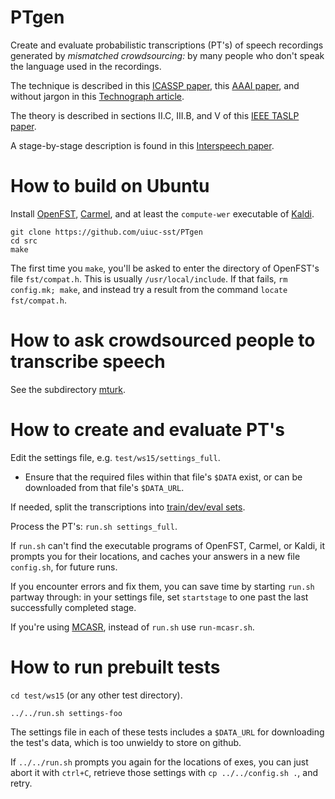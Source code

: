 # PTgen

Create and evaluate probabilistic transcriptions (PT's) of speech recordings
generated by *mismatched crowdsourcing:* by many people
who don't speak the language used in the recordings.

The technique is described in this [ICASSP paper](http://www.isle.illinois.edu/sst/pubs/2016/liu16icassp.pdf),
this [AAAI paper](http://www.ifp.illinois.edu/~pjyothi/files/AAAI2015.pdf),
and without jargon in this [Technograph article](Technograph.md).
<!-- (http://dailyillini.com/special-sections/2016/04/10/researchers-developing-an-automatic-speech-recognition-software-for-under-resourced-languages/) -->

The theory is described in sections II.C, III.B, and V of this [IEEE TASLP paper](http://ieeexplore.ieee.org/document/7707303/).

A stage-by-stage description is found in this [Interspeech paper](http://www.isle.illinois.edu/sst/pubs/2015/jyothi15interspeech_mismatch.pdf).

# How to build on Ubuntu

Install [OpenFST](http://www.openfst.org/), [Carmel](http://www.isi.edu/licensed-sw/carmel), and at least the `compute-wer` executable of [Kaldi](https://github.com/kaldi-asr/kaldi).

```
git clone https://github.com/uiuc-sst/PTgen
cd src
make
```

The first time you `make`, you'll be asked to enter the directory of OpenFST's file `fst/compat.h`.
This is usually `/usr/local/include`.  If that fails, `rm config.mk; make`, and instead try a result from the command `locate fst/compat.h`.

# How to ask crowdsourced people to transcribe speech

See the subdirectory [mturk](./mturk).

# How to create and evaluate PT's

Edit the settings file, e.g. `test/ws15/settings_full`.
- Ensure that the required files within that file's `$DATA` exist,
or can be downloaded from that file's `$DATA_URL`.

If needed, split the transcriptions into [train/dev/eval sets](datasplit.md).

Process the PT's: `run.sh settings_full`.

If `run.sh` can't find the executable programs of OpenFST, Carmel, or Kaldi, it prompts you for their locations,
and caches your answers in a new file `config.sh`, for future runs.

If you encounter errors and fix them, you can save time by starting `run.sh` partway through:
in your settings file, set `startstage` to one past the last successfully completed stage.

If you're using [MCASR](https://github.com/uiuc-sst/mcasr), instead of `run.sh` use `run-mcasr.sh`.

# How to run prebuilt tests

`cd test/ws15` (or any other test directory).

`../../run.sh settings-foo`

The settings file in each of these tests includes
a `$DATA_URL` for downloading the test's data,
which is too unwieldy to store on github.

If `../../run.sh` prompts you again for the locations of exes, you can just abort it with `ctrl+C`, retrieve those settings with `cp ../../config.sh .`, and retry.

